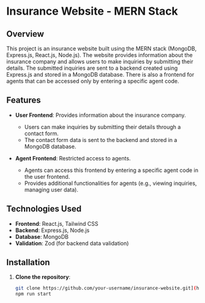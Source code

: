 # Insurance Website - MERN Stack

## Overview

This project is an insurance website built using the MERN stack (MongoDB, Express.js, React.js, Node.js). The website provides information about the insurance company and allows users to make inquiries by submitting their details. The submitted inquiries are sent to a backend created using Express.js and stored in a MongoDB database. There is also a frontend for agents that can be accessed only by entering a specific agent code.

## Features

- **User Frontend**: Provides information about the insurance company.
  - Users can make inquiries by submitting their details through a contact form.
  - The contact form data is sent to the backend and stored in a MongoDB database.

- **Agent Frontend**: Restricted access to agents.
  - Agents can access this frontend by entering a specific agent code in the user frontend.
  - Provides additional functionalities for agents (e.g., viewing inquiries, managing user data).

## Technologies Used

- **Frontend**: React.js, Tailwind CSS
- **Backend**: Express.js, Node.js
- **Database**: MongoDB
- **Validation**: Zod (for backend data validation)

## Installation

1. **Clone the repository**:

   ```bash
   git clone https://github.com/your-username/insurance-website.git](https://github.com/abhisheks7070/Insurance_company_Full-stack
   npm run start